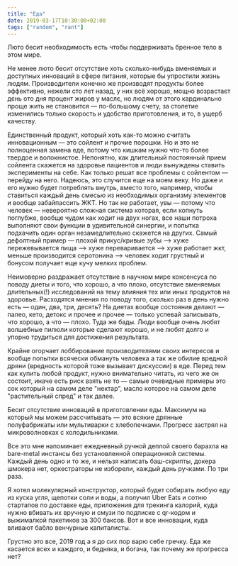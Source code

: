 ```yaml
---
title: "Еда"
date: 2019-03-17T10:30:00+02:00
tags: ["random", "rant"]
---
```


Люто бесит необходимость есть чтобы поддерживать бренное тело в этом мире.

Не менее люто бесит отсутствие хоть сколько-нибудь вменяемых и доступных инноваций в сфере питания, которые бы упростили жизнь людям. Производители конечно же производят продукты более эффективно, нежели сто лет назад, у них всё хорошо, мощно возрастаєт дєнь ото дня процент жиров у маслє, но людям от этого кардинально проще жить не становится — по-большому счету, за столетие изменились только скорость и удобство приготовления, и то, в ущерб качеству.

Единственный продукт, который хоть как-то можно считать инновационным — это сойлент и прочие порошки. Но и это не полноценная замена еде, потому что кишкам нужно что-то более твердое и волокнистое. Непонятно, как длительный постоянный прием сойлента скажется на здоровье пациентов и люди вынуждены ставить эксперименты на себе. Как только решат все проблемы с сойлентом — перейду на него. Надеюсь, это случится еще на моем веку. Но даже и его нужно будет потреблять внутрь, вместо того, например, чтобы ставиться каждый день смесью из необходимых организму элементов и вообще забайпассить ЖКТ. Но так не работает, увы — потому что человек — невероятно сложная система которая, если копнуть поглубже, вообще чудом как ходит на двух ногах, все наши потроха выполняют свои функции в удивительной синергии, и попытка подхачить один орган незамедлительно скажется на других. Самый дефолтный пример — плохой прикус/кривые зубы —> хуже пережевывается пища —> хуже переваривается —> хуже работает жкт, меньше производится серотонина —> человек ходит грустный и бонусом получает еще кучу мелких проблем.

Неимоверно раздражает отсутствие в научном мире консенсуса по поводу диеты и того, что хорошо, а что плохо, отсутствие вменяемых длительных(!) исследований на тему влияния тех или иных продуктов на здоровье. Расходятся мнения по поводу того, сколько раз в день нужно есть — один, два, три, десять? На диетах вообще состояния делают — палео, кето, детокс и прочее и прочее — только успевай записывать, что хорошо, а что — плохо. Туда же бады. Люди вообще очень любят волшебные пилюли которые сделают хорошо, и не любят долго и упорно трудиться для достижения результата.

Крайне огорчает лоббирование производителями своих интересов и вообще попытки всячески обмануть человека а так же обилие вредной дряни (вредность которой тоже вызывает дискуссии) в еде. Перед тем как купить любой продукт, нужно внимательно читать, из чего же он состоит, иначе есть риск взять не то — самые очевидные примеры это сок который на самом деле "нектар", масло которое на самом деле "растительный спред" и так далее. 

Бесит отсутствие инноваций в приготовлении еды. Максимум на который мы можем рассчитывать — это всякие дрянные полуфабрикаты или мультиварки с хлебопечками. Прогресс застрял на микроволновках с холодильниками.

Все это мне напоминает ежедневный ручной деплой своего барахла на bare-metal инстансы без установленной операционной системы. Каждый день одно и то же, и нельзя написать баш-скрипты, докера шмокера нет, оркестраторы не изборели, каждый день ручками. По три раза. 

Я хотел молекулярный конструктор, который будет собирать любую еду из куска угля, щепотки соли и воды, а получил Uber Eats и сотню стартапов по доставке еды, приложения для трекинга калорий, куда нужно вбивать их вручную и смузи по подписке с qr-кодом и выжималкой пакетиков за 300 баксов. Вот и все инновации, куда вливают бабло венчурные капиталисты.

Грустно это все, 2019 год а я до сих пор варю себе гречку. Еда же касается всех и каждого, и бедняка, и богача, так почему же прогресса нет?